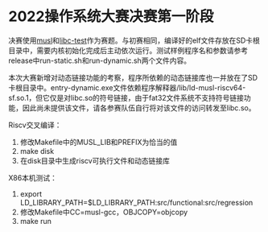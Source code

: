 # 2022操作系统大赛决赛第一阶段

决赛使用[musl](https://musl.libc.org/)和[libc-test](http://nsz.repo.hu/git/?p=libc-test)作为赛题。与初赛相同，编译好的elf文件存放在SD卡根目录中，需要内核初始化完成后主动依次运行。测试样例程序名和参数请参考release中run-static.sh和run-dynamic.sh两个文件内容。

本次大赛新增对动态链接功能的考察，程序所依赖的动态链接库也一并放在了SD卡根目录中。entry-dynamic.exe文件依赖程序解释器/lib/ld-musl-riscv64-sf.so.1，但它仅是对libc.so的符号链接，由于fat32文件系统不支持符号链接功能，因此尚未提供该文件，请各参赛队伍自行将对该文件的访问转发至libc.so。

Riscv交叉编译：
1. 修改Makefile中的MUSL_LIB和PREFIX为恰当的值
2. make disk
3. 在disk目录中生成riscv可执行文件和动态链接库

X86本机测试：
1. export LD_LIBRARY_PATH=$LD_LIBRARY_PATH:src/functional:src/regression
2. 修改Makefile中CC=musl-gcc，OBJCOPY=objcopy
3. make run
